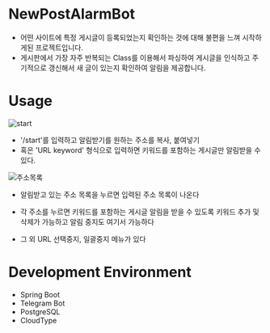 # NewPostAlarmBot

- 어떤 사이트에 특정 게시글이 등록되었는지 확인하는 것에 대해 불편을 느껴 시작하게된 프로젝트입니다.
- 게시판에서 가장 자주 반복되는 Class를 이용해서 파싱하여 게시글을 인식하고 주기적으로 갱신해서 새 글이 있는지 확인하여 알림을 제공합니다.

# Usage
![start](https://github.com/IhnoH/NewPostAlarmBot/assets/26521439/10890fe3-ff7b-4571-bff2-355d8fe60930)
- '/start'를 입력하고 알림받기를 원하는 주소를 복사, 붙여넣기
- 혹은 'URL keyword' 형식으로 입력하면 키워드를 포함하는 게시글만 알림받을 수 있다.

![주소목록](https://github.com/IhnoH/NewPostAlarmBot/assets/26521439/fc263639-28c4-4e88-bc39-39aca237289b)
- 알림받고 있는 주소 목록을 누르면 입력된 주소 목록이 나온다
- 각 주소를 누르면 키워드를 포함하는 게시글 알림을 받을 수 있도록 키워드 추가 및 삭제가 가능하고 알림 중지도 여기서 가능하다

- 그 외 URL 선택중지, 일괄중지 메뉴가 있다

# Development Environment
- Spring Boot
- Telegram Bot
- PostgreSQL
- CloudType
